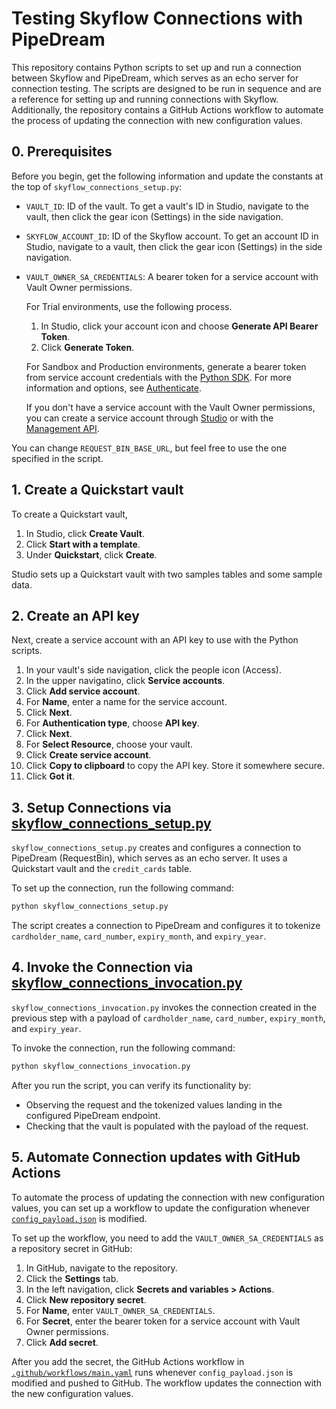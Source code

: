 # Testing Skyflow Connections with PipeDream

This repository contains Python scripts to set up and run a connection between Skyflow and PipeDream, which serves as an echo server for connection testing. The scripts are designed to be run in sequence and are a reference for setting up and running connections with Skyflow. Additionally, the repository contains a GitHub Actions workflow to automate the process of updating the connection with new configuration values.

## 0. Prerequisites

Before you begin, get the following information and update the constants at the top of `skyflow_connections_setup.py`:

- `VAULT_ID`: ID of the vault. To get a vault's ID in Studio, navigate to the vault, then click the gear icon (Settings) in the side navigation.
- `SKYFLOW_ACCOUNT_ID`: ID of the Skyflow account. To get an account ID in Studio, navigate to a vault, then click the gear icon (Settings) in the side navigation.
- `VAULT_OWNER_SA_CREDENTIALS`: A bearer token for a service account with Vault Owner permissions.
  
  For Trial environments, use the following process.
  1. In Studio, click your account icon and choose **Generate API Bearer Token**.
  2. Click **Generate Token**.

  For Sandbox and Production environments, generate a bearer token from service account credentials with the [Python SDK](https://github.com/skyflowapi/skyflow-python/blob/main/samples/generate_bearer_token_from_creds_sample.py). For more information and options, see [Authenticate](https://docs.skyflow.com/api-authentication/).

  If you don't have a service account with the Vault Owner permissions, you can create a service account through [Studio](https://docs.skyflow.com/api-authentication/#create-a-service-account) or with the [Management API](https://docs.skyflow.com/management/#ServiceAccountService_CreateAPIKey).

You can change `REQUEST_BIN_BASE_URL`, but feel free to use the one specified in the script.

## 1. Create a Quickstart vault

To create a Quickstart vault,

1. In Studio, click **Create Vault**.
2. Click **Start with a template**.
3. Under **Quickstart**, click **Create**.

Studio sets up a Quickstart vault with two samples tables and some sample data.

## 2. Create an API key

Next, create a service account with an API key to use with the Python scripts.

1. In your vault's side navigation, click the people icon (Access).
2. In the upper navigatino, click **Service accounts**.
3. Click **Add service account**.
4. For **Name**, enter a name for the service account.
5. Click **Next**.
6. For **Authentication type**, choose **API key**.
7. Click **Next**.
8. For **Select Resource**, choose your vault.
9. Click **Create service account**.
10. Click **Copy to clipboard** to copy the API key. Store it somewhere secure.
11. Click **Got it**.



## 3. Setup Connections via [skyflow_connections_setup.py](/skyflow_connections_setup.py)

`skyflow_connections_setup.py` creates and configures a connection to PipeDream (RequestBin), which serves as an echo server. It uses a Quickstart vault and the `credit_cards` table.

To set up the connection, run the following command:

```bash
python skyflow_connections_setup.py
```

The script creates a connection to PipeDream and configures it to tokenize `cardholder_name`, `card_number`, `expiry_month`, and `expiry_year`.

## 4. Invoke the Connection via [skyflow_connections_invocation.py](/skyflow_connections_invocation.py)

`skyflow_connections_invocation.py` invokes the connection created in the previous step with a payload of `cardholder_name`, `card_number`, `expiry_month`, and `expiry_year`.

To invoke the connection, run the following command:

```bash
python skyflow_connections_invocation.py
```

After you run the script, you can verify its functionality by:

- Observing the request and the tokenized values landing in the configured PipeDream endpoint.
- Checking that the vault is populated with the payload of the request.

## 5. Automate Connection updates with GitHub Actions

To automate the process of updating the connection with new configuration values, you can set up a workflow to update the configuration whenever [`config_payload.json`](/config_payload.json) is modified.

To set up the workflow, you need to add the `VAULT_OWNER_SA_CREDENTIALS` as a repository secret in GitHub:

1. In GitHub, navigate to the repository.
2. Click the **Settings** tab.
3. In the left navigation, click **Secrets and variables > Actions**.
4. Click **New repository secret**.
5. For **Name**, enter `VAULT_OWNER_SA_CREDENTIALS`.
6. For **Secret**, enter the bearer token for a service account with Vault Owner permissions.
7. Click **Add secret**.

After you add the secret, the GitHub Actions workflow in [`.github/workflows/main.yaml`](/.github/workflows/main.yaml) runs whenever `config_payload.json` is modified and pushed to GitHub. The workflow updates the connection with the new configuration values.
